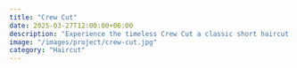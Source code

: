 ```yaml
---
title: "Crew Cut"
date: 2025-03-27T12:00:00+06:00
description: "Experience the timeless Crew Cut a classic short haircut known for its versatility and clean, sharp style."
image: "/images/project/crew-cut.jpg"
category: "Haircut"
---
```


